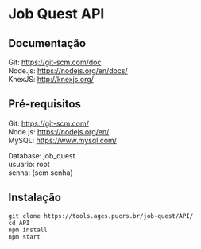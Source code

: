 # Job Quest API

## Documentação
Git: https://git-scm.com/doc <br>
Node.js: https://nodejs.org/en/docs/ <br>
KnexJS: http://knexjs.org/ <br>

## Pré-requisitos
Git: https://git-scm.com/ <br>
Node.js: https://nodejs.org/en/ <br>
MySQL: https://www.mysql.com/ <br>

Database: job_quest  <br>
usuario: root  <br>
senha: (sem senha)  <br>

## Instalação
```
git clone https://tools.ages.pucrs.br/job-quest/API/
cd API
npm install
npm start
```
